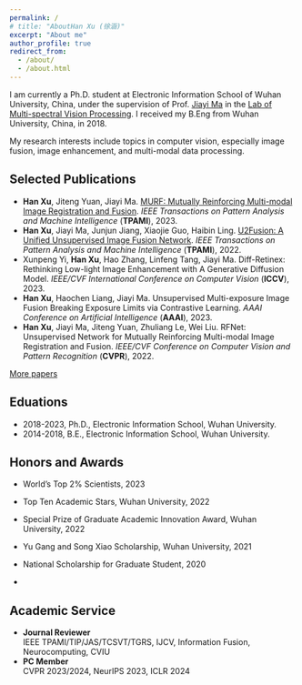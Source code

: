 ```yaml
---
permalink: /
# title: "AboutHan Xu (徐涵)"
excerpt: "About me"
author_profile: true
redirect_from: 
  - /about/
  - /about.html
---
```


I am currently a Ph.D. student at Electronic Information School of Wuhan University, China, under the supervision of Prof. [Jiayi Ma](http://mvp.whu.edu.cn/jiayima/) in the [Lab of Multi-spectral Vision Processing](http://mvp.whu.edu.cn/). I received my B.Eng from Wuhan University, China, in 2018.

My research interests include topics in computer vision, especially image fusion, image enhancement, and multi-modal data processing.

## Selected Publications
* **Han Xu**, Jiteng Yuan, Jiayi Ma. <a href="papers/TPAMI_MURF.pdf" target="_blank">MURF: Mutually Reinforcing Multi-modal Image Registration and Fusion</a>. *IEEE Transactions on Pattern Analysis and Machine Intelligence* (**TPAMI**), 2023.
* **Han Xu**, Jiayi Ma, Junjun Jiang, Xiaojie Guo, Haibin Ling. <a href="papers/TPAMI_U2Fusion.pdf" target="_blank">U2Fusion: A Unified Unsupervised Image Fusion Network</a>. *IEEE Transactions on Pattern Analysis and Machine Intelligence* (**TPAMI**), 2022.
* Xunpeng Yi, **Han Xu**, Hao Zhang, Linfeng Tang, Jiayi Ma. Diff-Retinex: Rethinking Low-light Image Enhancement with A Generative Diffusion Model. *IEEE/CVF International Conference on Computer Vision* (**ICCV**), 2023.
* **Han Xu**, Haochen Liang, Jiayi Ma. Unsupervised Multi-exposure Image Fusion Breaking Exposure Limits via Contrastive Learning. *AAAI Conference on Artificial Intelligence* (**AAAI**), 2023.
* **Han Xu**, Jiayi Ma, Jiteng Yuan, Zhuliang Le, Wei Liu. RFNet: Unsupervised Network for Mutually Reinforcing Multi-modal Image Registration and Fusion. *IEEE/CVF Conference on Computer Vision and Pattern Recognition* (**CVPR**), 2022.

[More papers](https://hanna-xu.github.io/publications/)

## Eduations
* 2018-2023, Ph.D., Electronic Information School, Wuhan University.
* 2014-2018, B.E., Electronic Information School, Wuhan University.

## Honors and Awards
* World’s Top 2% Scientists, 2023
* Top Ten Academic Stars, Wuhan University, 2022
* Special Prize of Graduate Academic Innovation Award, Wuhan University, 2022
* Yu Gang and Song Xiao Scholarship, Wuhan University, 2021
* National Scholarship for Graduate Student, 2020

* 
## Academic Service
* **Journal Reviewer**<br>
IEEE TPAMI/TIP/JAS/TCSVT/TGRS, IJCV, Information Fusion, Neurocomputing, CVIU
* **PC Member**<br>
CVPR 2023/2024, NeurIPS 2023, ICLR 2024




